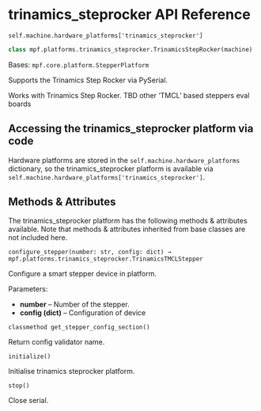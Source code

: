 # trinamics_steprocker API Reference

`self.machine.hardware_platforms['trinamics_steprocker']`

``` python
class mpf.platforms.trinamics_steprocker.TrinamicsStepRocker(machine)
```

Bases: `mpf.core.platform.StepperPlatform`

Supports the Trinamics Step Rocker via PySerial.

Works with Trinamics Step Rocker. TBD other ‘TMCL’ based steppers eval boards

## Accessing the trinamics_steprocker platform via code

Hardware platforms are stored in the `self.machine.hardware_platforms` dictionary, so the trinamics_steprocker platform is available via `self.machine.hardware_platforms['trinamics_steprocker']`.

## Methods & Attributes

The trinamics_steprocker platform has the following methods & attributes available. Note that methods & attributes inherited from base classes are not included here.

`configure_stepper(number: str, config: dict) → mpf.platforms.trinamics_steprocker.TrinamicsTMCLStepper`

Configure a smart stepper device in platform.

Parameters:

* **number** – Number of the stepper.
* **config (dict)** – Configuration of device

`classmethod get_stepper_config_section()`

Return config validator name.

`initialize()`

Initialise trinamics steprocker platform.

`stop()`

Close serial.
